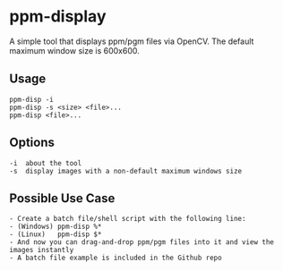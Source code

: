 # ppm-display
 A simple tool that displays ppm/pgm files via OpenCV. The default maximum window size is 600x600.
## Usage
    ppm-disp -i
    ppm-disp -s <size> <file>...
    ppm-disp <file>...
## Options
    -i  about the tool
    -s  display images with a non-default maximum windows size
## Possible Use Case
    - Create a batch file/shell script with the following line:
    - (Windows) ppm-disp %*
    - (Linux)   ppm-disp $*
    - And now you can drag-and-drop ppm/pgm files into it and view the images instantly
    - A batch file example is included in the Github repo